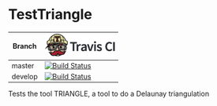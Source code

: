 # TestTriangle

Branch|[![Travis CI logo](TravisCI.png)](https://travis-ci.org)
---|---
master|[![Build Status](https://travis-ci.org/richelbilderbeek/TestTriangle.svg?branch=master)](https://travis-ci.org/richelbilderbeek/TestTriangle)
develop|[![Build Status](https://travis-ci.org/richelbilderbeek/TestTriangle.svg?branch=develop)](https://travis-ci.org/richelbilderbeek/)

Tests the tool TRIANGLE, a tool to do a Delaunay triangulation
